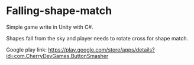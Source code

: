 # Falling-shape-match
Simple game write in Unity with C#.

Shapes fall from the sky and player needs to rotate cross for shape match.

Google play link:
https://play.google.com/store/apps/details?id=com.CherryDevGames.ButtonSmasher
